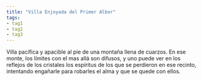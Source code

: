 ```yaml
---
title: "Villa Enjoyada del Primer Albor"
tags: 
- tag1
- tag2
- tag3
---
```

Villa pacífica y apacible al pie de una montaña llena de cuarzos. En ese monte, los límites con el mas allá son difusos, y uno puede ver en los reflejos de los cristales los espíritus de los que se perdieron en ese recinto, intentando engañarle para robarles el alma y que se quede con ellos.